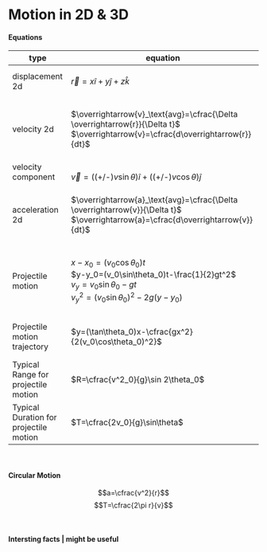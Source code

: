 # Motion in 2D & 3D

#### Equations
|type|equation|
|---|---|
|displacement 2d|<br/>$\overrightarrow{r}=x\widehat{i}+y\widehat{j}+z\widehat{k}$<br/>&nbsp;|
|velocity 2d|<br/>$\overrightarrow{v}_\text{avg}=\cfrac{\Delta \overrightarrow{r}}{\Delta t}$ $\quad\quad$ $\overrightarrow{v}=\cfrac{d\overrightarrow{r}}{dt}$<br/>&nbsp;|
|velocity component|<br/>$\overrightarrow{v}=((\text{+/-})v\sin\theta)\widehat{i}+((\text{+/-})v\cos\theta)\widehat{j}$<br/>|
|acceleration 2d|<br/>$\overrightarrow{a}_\text{avg}=\cfrac{\Delta \overrightarrow{v}}{\Delta t}$ $\quad\quad$ $\overrightarrow{a}=\cfrac{d\overrightarrow{v}}{dt}$<br/>&nbsp;|
|Projectile motion|<br/>$x-x_0=(v_0\cos \theta_0)t$<br/>$y-y_0=(v_0\sin\theta_0)t-\frac{1}{2}gt^2$<br/>$v_y=v_0\sin\theta_0-gt$<br/>$v^2_y=(v_0\sin\theta_0)^2-2g(y-y_0)$<br/>&nbsp;|
|Projectile motion trajectory|<br/>$y=(\tan\theta_0)x-\cfrac{gx^2}{2(v_0\cos\theta_0)^2}$<br/>&nbsp;|
|Typical Range for projectile motion|<br/>$R=\cfrac{v^2_0}{g}\sin 2\theta_0$<br/>&nbsp;|
|Typical Duration for projectile motion|<br/>$T=\cfrac{2v_0}{g}\sin\theta$<br/>&nbsp;|

<br/>

#### Circular Motion
$$a=\cfrac{v^2}{r}$$
$$T=\cfrac{2\pi r}{v}$$

<br/>

#### Intersting facts | might be useful
